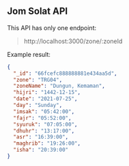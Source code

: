 ## Jom Solat API

This API has only one endpoint:
> http://localhost:3000/zone/:zoneId

Example result:
```json
{
  "_id": "66fcefc888888881e434aa5d",
  "zone": "TRG04",
  "zoneName": "Dungun, Kemaman",
  "hijri": "1442-12-15",
  "date": "2021-07-25",
  "day": "Sunday",
  "imsak": "05:42:00",
  "fajr": "05:52:00",
  "syuruk": "07:05:00",
  "dhuhr": "13:17:00",
  "asr": "16:39:00",
  "maghrib": "19:26:00",
  "isha": "20:39:00"
}
```